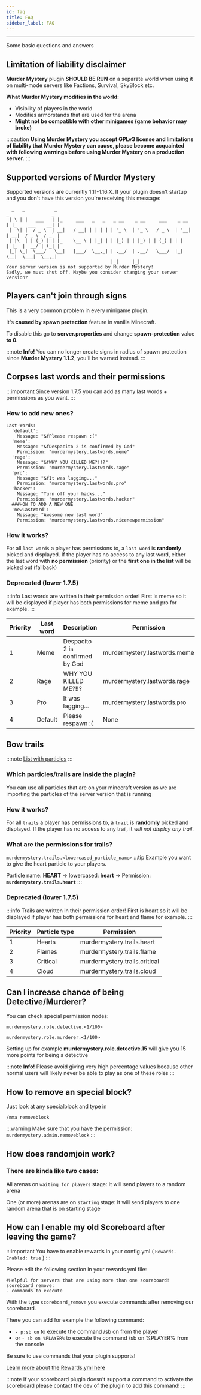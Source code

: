 ```yaml
---
id: faq
title: FAQ
sidebar_label: FAQ
---
```

---
Some basic questions and answers

##  **Limitation of liability disclaimer**

**Murder Mystery** plugin **SHOULD BE RUN** on a separate world when using it on multi-mode servers like Factions, Survival, SkyBlock etc.

**What Murder Mystery modifies in the world:**

* Visibility of players in the world
* Modifies armorstands that are used for the arena  
* **Might not be compatible with other minigames \(game behavior may broke\)**

:::caution
 **Using Murder Mystery you accept GPLv3 license and limitations of liability that Murder Mystery can cause, please become acquainted with following warnings before using Murder Mystery on a production server.**
:::

## Supported versions of Murder Mystery

Supported versions are currently 1.11-1.16.X. If your plugin doesn't startup and you don't have this version you're receiving this message:

```text
  _   _           _                                                    _                _
 | \ | |   ___   | |_     ___   _   _   _ __    _ __     ___    _ __  | |_    ___    __| |
 |  \| |  / _ \  | __|   / __| | | | | | '_ \  | '_ \   / _ \  | '__| | __|  / _ \  / _` |
 | |\  | | (_) | | |_    \__ \ | |_| | | |_) | | |_) | | (_) | | |    | |_  |  __/ | (_| |
 |_| \_|  \___/   \__|   |___/  \__,_| | .__/  | .__/   \___/  |_|     \__|  \___|  \__,_|
                                       |_|     |_|
Your server version is not supported by Murder Mystery!
Sadly, we must shut off. Maybe you consider changing your server version?
```

## Players can't join through signs

This is a very common problem in every minigame plugin.

It's **caused by spawn protection** feature in vanilla Minecraft.

To disable this go to **server.properties** and change **spawn-protection** value **to 0**.

:::note
 **Info!** You can no longer create signs in radius of spawn protection since **Murder Mystery 1.1.2**, you'll be warned instead.
:::

## Corpses last words and their permissions

:::important
Since version 1.7.5 you can add as many last words + permissions as you want.
:::

### How to add new ones?

    Last-Words:
      'default':
        Message: "&fPlease respawn :("
      'meme':
        Message: "&fDespacito 2 is confirmed by God"
        Permission: "murdermystery.lastwords.meme"
      'rage':
        Message: "&fWHY YOU KILLED ME?!!?"
        Permission: "murdermystery.lastwords.rage"
      'pro':
        Message: "&fIt was lagging..."
        Permission: "murdermystery.lastwords.pro"
      'hacker':
        Message: "Turn off your hacks..."
        Permission: "murdermystery.lastwords.hacker"
      ###HOW TO ADD A NEW ONE
      'newLastWord':
        Message: "Awesome new last word"
        Permission: "murdermystery.lastwords.nicenewpermission"

### How it works?
For all `last words` a player has permissions to, a `last word` is **randomly** picked and displayed.
If the player has no access to any last word, either the last word with **no permission** (priority) or the **first one in the list** will be picked out (fallback)


### Deprecated (lower 1.7.5)
:::info
Last words are written in their permission order! First is meme so it will be displayed if player has both permissions for meme and pro for example.
:::

| Priority | Last word | Description                     | Permission                   |
|----------|-----------|---------------------------------|------------------------------|
| 1        | Meme      | Despacito 2 is confirmed by God | murdermystery.lastwords.meme |
| 2        | Rage      | WHY YOU KILLED ME?!!?           | murdermystery.lastwords.rage |
| 3        | Pro       | It was lagging...               | murdermystery.lastwords.pro  |
| 4        | Default   | Please respawn :\(              | None                         |


## Bow trails

:::note
[List with particles](https://minecraft.gamepedia.com/Particles)
:::

### Which particles/trails are inside the plugin?
You can use all particles that are on your minecraft version as we are importing the particles of the server version that is running

### How it works?
For all `trails` a player has permissions to, a `trail` is **randomly** picked and displayed. 
If the player has no access to any trail, it _will not display any trail_.

### What are the permissions for trails?
`murdermystery.trails.<lowercased_particle_name>`
:::tip
Example you want to give the heart particle to your players.

Particle name: **HEART** -> lowercased: **heart** -> Permission: **`murdermystery.trails.heart`**
:::

### Deprecated (lower 1.7.5)
:::info
 Trails are written in their permission order! First is heart so it will be displayed if player has both permissions for heart and flame for example.
:::

| Priority | Particle type | Permission                    |
|----------|---------------|-------------------------------|
| 1        | Hearts        | murdermystery.trails.heart    |
| 2        | Flames        | murdermystery.trails.flame    |
| 3        | Critical      | murdermystery.trails.critical |
| 4        | Cloud         | murdermystery.trails.cloud    |


## Can I increase chance of being Detective/Murderer?

You can check special permission nodes:

```text
murdermystery.role.detective.<1/100>
```

```text
murdermystery.role.murderer.<1/100>
```

Setting up for example **murdermystery.role.detective.15** will give you 15 more points for being a detective

:::note
 **Info!** Please avoid giving very high percentage values because other normal users will likely never be able to play as one of these roles
:::

## How to remove an special block?

Just look at any specialblock and type in

```text
/mma removeblock
```

:::warning
Make sure that you have the permission: `murdermystery.admin.removeblock`
:::

## How does randomjoin work?

### There are kinda like two cases:

All arenas on `waiting for players` stage: It will send players to a random arena

One (or more) arenas are on `starting` stage: It will send players to one random arena that is on starting stage

## How can I enable my old Scoreboard after leaving the game?

:::important
You have to enable rewards in your config.yml ( `Rewards-Enabled: true` )
:::

Please edit the following section in your rewards.yml file:

    #Helpful for servers that are using more than one scoreboard!
    scoreboard_remove:
    - commands to execute

With the type `scoreboard_remove` you execute commands after removing our scoreboard.

There you can add for example the following command:
* `- p:sb on` to execute the command /sb on from the player
* or `- sb on %PLAYER%` to execute the command /sb on %PLAYER% from the console

Be sure to use commands that your plugin supports!

[Learn more about the Rewards.yml here](plugin-files-explained.md)

:::note
If your scoreboard plugin doesn't support a command to activate the scoreboard please contact the dev of the plugin to add this command!
:::
